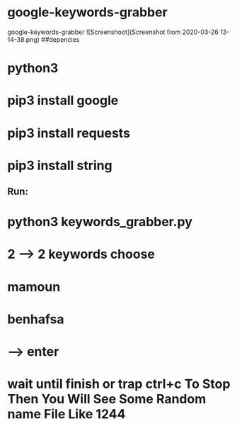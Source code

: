 # google-keywords-grabber
google-keywords-grabber
![Screenshoot](Screenshot from 2020-03-26 13-14-38.png)
##depencies
# python3
# pip3 install google
# pip3 install requests
# pip3 install string
## Run:
# python3 keywords_grabber.py
# 2 --> 2 keywords choose
# mamoun
# benhafsa
#  --> enter 
# wait until finish or trap ctrl+c To Stop Then You Will See Some Random name File Like 1244 
